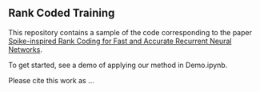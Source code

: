 ## Rank Coded Training

This repository contains a sample of the code corresponding to the paper [Spike-inspired Rank Coding for Fast and Accurate Recurrent Neural Networks](https://arxiv.org/abs/2110.02865). 

To get started, see a demo of applying our method in Demo.ipynb.

Please cite this work as ...
